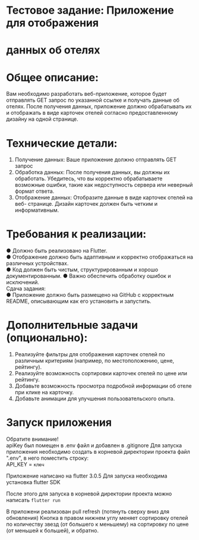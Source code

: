 # Тестовое задание: Приложение для отображения
# данных об отелях

# Общее описание:
Вам необходимо разработать веб-приложение, которое будет отправлять GET
запрос по указанной ссылке и получать данные об отелях. После получения
данных, приложение должно обрабатывать их и отображать в виде карточек
отелей согласно предоставленному дизайну на одной странице.
# Технические детали:
1. Получение данных: Ваше приложение должно отправлять GET запрос
2. Обработка данных: После получения данных, вы должны их обработать.
Убедитесь, что вы корректно обрабатываете возможные ошибки, такие как
недоступность сервера или неверный формат ответа.
3. Отображение данных: Отобразите данные в виде карточек отелей на веб-
странице. Дизайн карточек должен быть четким и информативным.
# Требования к реализации:
● Должно быть реализовано на Flutter.   
● Отображение должно быть адаптивным и корректно отображаться на различных
устройствах.    
● Код должен быть чистым, структурированным и хорошо документированным. 
● Важно обеспечить обработку ошибок и исключений.   
Сдача задания:  
● Приложение должно быть размещено на GitHub с корректным README,
описывающим как его установить и запустить.
# Дополнительные задачи (опционально):
1. Реализуйте фильтры для отображения карточек отелей по различным критериям
(например, по местоположению, цене, рейтингу).
2. Реализуйте возможность сортировки карточек отелей по цене или рейтингу.
3. Добавьте возможность просмотра подробной информации об отеле при клике на
карточку.
4. Добавьте анимации для улучшения пользовательского опыта.

# Запуск приложения

Обратите внимание!  
apiKey был помещен в .env файл и добавлен в .gitignore
Для запуска приложения необходимо создать в корневой директории проекта файл ".env", в него поместить строку:   
API_KEY = <code>ключ</code>

Приложение написано на flutter 3.0.5
Для запуска необходима установка flutter SDK

После этого для запуска в корневой директории проекта можно написать <code>flutter run</code>

В приложени реализован pull refresh (потянуть сверху вниз для обновления)
Кнопка в правом нижнем углу меняет сортировку отелей по количеству звезд (от большего к меньшему) 
на сортировку по цене (от меньшей к большей), и обратно.